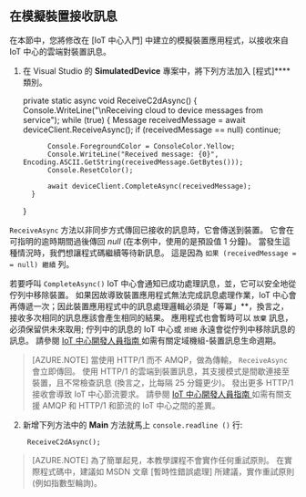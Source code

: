 ## 在模擬裝置接收訊息

在本節中，您將修改在 [IoT 中心入門] 中建立的模擬裝置應用程式，以接收來自 IoT 中心的雲端對裝置訊息。

1. 在 Visual Studio 的 **SimulatedDevice** 專案中，將下列方法加入 [程式]**** 類別。

     private static async void ReceiveC2dAsync()
     {
         Console.WriteLine("\nReceiving cloud to device messages from service");
         while (true)
         {
             Message receivedMessage = await deviceClient.ReceiveAsync();
             if (receivedMessage == null) continue;
    
             Console.ForegroundColor = ConsoleColor.Yellow;
             Console.WriteLine("Received message: {0}", Encoding.ASCII.GetString(receivedMessage.GetBytes()));
             Console.ResetColor();
    
             await deviceClient.CompleteAsync(receivedMessage);
         }
     }

 `ReceiveAsync` 方法以非同步方式傳回已接收的訊息時，它會傳送到裝置。 它會在可指明的逾時期間過後傳回 *null* (在本例中，使用的是預設值 1 分鐘)。 當發生這種情況時，我們想讓程式碼繼續等待新訊息。 這是因為 `如果 (receivedMessage = = null) 繼續` 列。

 若要呼叫 `CompleteAsync()` IoT 中心會通知已成功處理訊息，並，它可以安全地從佇列中移除裝置。 如果因故導致裝置應用程式無法完成訊息處理作業，IoT 中心會再傳遞一次；因此裝置應用程式中的訊息處理邏輯必須是「等冪」**，換言之，接收多次相同的訊息應該會產生相同的結果。 應用程式也會暫時可以 `放棄` 訊息，必須保留供未來取用; 佇列中的訊息的 IoT 中心或 `拒絕` 永遠會從佇列中移除訊息的訊息。 請參閱 [IoT 中心開發人員指南 ][iot hub developer guide - c2d] 如需有關定域機組-裝置訊息生命週期。

> [AZURE.NOTE] 當使用 HTTP/1 而不 AMQP，做為傳輸， `ReceiveAsync` 會立即傳回。 使用 HTTP/1 的雲端到裝置訊息，其支援模式是間歇連接至裝置，且不常檢查訊息 (換言之，比每隔 25 分鐘更少)。 發出更多 HTTP/1 接收會導致 IoT 中心節流要求。 請參閱 [IoT 中心開發人員指南 ][iot hub developer guide - c2d] 如需有關支援 AMQP 和 HTTP/1 和節流的 IoT 中心之間的差異。

2. 新增下列方法中的 **Main** 方法就馬上 `console.readline ()` 行:

        ReceiveC2dAsync();


> [AZURE.NOTE] 為了簡單起見，本教學課程不會實作任何重試原則。 在實際程式碼中，建議如 MSDN 文章 [暫時性錯誤處理] 所建議，實作重試原則 (例如指數型輪詢)。







[iot hub developer guide - c2d]: iot-hub-devguide.md#c2d 

